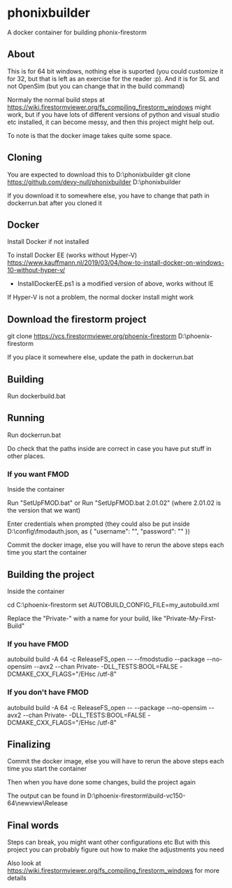 # phonixbuilder
A docker container for building phonix-firestorm

## About

This is for 64 bit windows, nothing else is suported (you could customize it for 32, but that is left as an exercise for the reader :p).
And it is for SL and not OpenSim (but you can change that in the build command)

Normaly the normal build steps at https://wiki.firestormviewer.org/fs_compiling_firestorm_windows might work, but if you have lots of different versions of python and visual studio etc installed, it can become messy, and then this project might help out.

To note is that the docker image takes quite some space.

## Cloning
You are expected to download this to D:\phonixbuilder
git clone https://github.com/devy-null/phonixbuilder D:\phonixbuilder

If you download it to somewhere else, you have to change that path in dockerrun.bat after you cloned it

## Docker

Install Docker if not installed

To install Docker EE (works without Hyper-V)
https://www.kauffmann.nl/2019/03/04/how-to-install-docker-on-windows-10-without-hyper-v/
* InstallDockerEE.ps1 is a modified version of above, works without IE

If Hyper-V is not a problem, the normal docker install might work

## Download the firestorm project

git clone https://vcs.firestormviewer.org/phoenix-firestorm D:\phoenix-firestorm

If you place it somewhere else, update the path in dockerrun.bat

## Building

Run dockerbuild.bat

## Running

Run dockerrun.bat

Do check that the paths inside are correct in case you have put stuff in other places.

### If you want FMOD

Inside the container

Run "SetUpFMOD.bat" or 
Run "SetUpFMOD.bat 2.01.02" (where 2.01.02 is the version that we want)
	
Enter credentials when prompted (they could also be put inside D:\config\fmodauth.json, as { "username": "<username>", "password": "<password>" })

Commit the docker image, else you will have to rerun the above steps each time you start the container

## Building the project

Inside the container

cd C:\\phoenix-firestorm
set AUTOBUILD_CONFIG_FILE=my_autobuild.xml

Replace the "Private-<your-build-name-here>" with a name for your build, like "Private-My-First-Build"

### If you have FMOD

autobuild build -A 64 -c ReleaseFS_open -- --fmodstudio --package --no-opensim --avx2 --chan Private-<your-build-name-here> -DLL_TESTS:BOOL=FALSE -DCMAKE_CXX_FLAGS="/EHsc /utf-8"

### If you don't have FMOD

autobuild build -A 64 -c ReleaseFS_open -- --package --no-opensim --avx2 --chan Private-<your-build-name-here> -DLL_TESTS:BOOL=FALSE -DCMAKE_CXX_FLAGS="/EHsc /utf-8"

## Finalizing

Commit the docker image, else you will have to rerun the above steps each time you start the container

Then when you have done some changes, build the project again

The output can be found in D:\phoenix-firestorm\build-vc150-64\newview\Release

## Final words

Steps can break, you might want other configurations etc
But with this project you can probably figure out how to make the adjustments you need

Also look at https://wiki.firestormviewer.org/fs_compiling_firestorm_windows for more details
